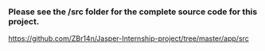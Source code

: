 ### Please see the /src folder for the complete source code for this project.

https://github.com/ZBr14n/Jasper-Internship-project/tree/master/app/src
